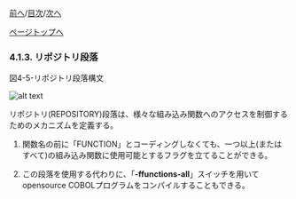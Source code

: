 <!--navi start1-->
[前へ](4-1-2.md)/[目次](https://opensourcecobol.github.io/markdown/TOC.html)/[次へ](4-1-4.md)
<!--navi end1-->
<!--navi start2-->

[ページトップへ](4-1-3.md)
<!--navi end2-->
### 4.1.3. リポジトリ段落

図4-5-リポジトリ段落構文

![alt text](Image/4-5.png)

リポジトリ(REPOSITORY)段落は、様々な組み込み関数へのアクセスを制御するためのメカニズムを定義する。

1. 関数名の前に「FUNCTION」とコーディングしなくても、一つ以上(またはすべて)の組み込み関数に使用可能とするフラグを立てることができる。<!--組み込み関数については6.1.7で説明する。-->

2. この段落を使用する代わりに、「**-ffunctions-all**」スイッチを用いてopensource COBOLプログラムをコンパイルすることもできる。

